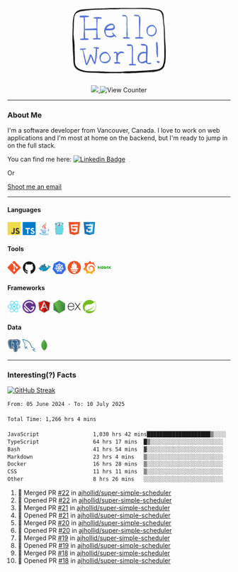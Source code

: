<div align="center">
    <img src="./img/hello_world.webp" height="200px" width="">
    <div>
        <a href="https://www.linkedin.com/in/ajhollid">
            <img src="https://img.shields.io/badge/LinkedIn-blue"/>
        </a>
        <img src="https://komarev.com/ghpvc/?username=ajhollid&color=yellow" alt="View Counter">
    </div>
</div>

---

### About Me

I'm a software developer from Vancouver, Canada. I love to work on web applications and I'm most at home on the backend, but I'm ready to jump in on the full stack.

You can find me here: [![Linkedin Badge](https://img.shields.io/badge/-ajhollid-blue?style=flat&logo=Linkedin&logoColor=white)](https://www.linkedin.com/in/ajhollid)

Or

[Shoot me an email](mailto:ajhollid@gmail.com)

---

#### Languages

<div>
    <img src="./img/devicons/javascript-original.svg" width=30 height=30 alt="JavaScript">
    <img src="/img/devicons/typescript-original.svg" width=30 height=30 alt="TypeScript">
    <img src="./img/devicons/java-original.svg" width=30 height=30 alt="Java">
    <img src="./img/devicons/go-original.svg" width=30 height=30 alt="Golang">
    <img src="./img/devicons/html5-original.svg" width=30 height=30 alt="HTML 5">
    <img src="./img/devicons/css3-original.svg" width=30 height=30 alt="CSS 3">
</div>

#### Tools

<div>
    <img src="./img/devicons/git-original.svg" width=30 height=30 alt="Git">
    <img src="./img/devicons/github-original.svg" width=30 height=30 alt="Github">
    <img src="./img/devicons/docker-original.svg" width=30 
    height=30 alt="Docker">
    <img src="./img/devicons/kubernetes-original.svg" width=30 height=30 alt="K8">
    <img src="./img/devicons/prometheus-original.svg" width=30 height=30 alt="Prometheus">
    <img src="./img/devicons/grafana-original.svg" width=30 height=30 alt="Grafana">
    <img src="./img/devicons/nginx-original.svg" width=30 height=30 alt="Nginx">
</div>

#### Frameworks

<div>
    <img src="./img/devicons/react-original.svg" width=30 height=30 alt="React">
    <img src="./img/devicons/gatsby-original.svg" width=30 height=30 alt="Gatsby">
    <img src="./img/devicons/angularjs-original.svg" width=30 height=30 alt="AngularJS">
    <img src="./img/devicons/nodejs-original.svg" width=30 height=30 alt="NodeJS">
    <img src="./img/devicons/express-original.svg" width=30 height=30 alt="Express">
    <img src="./img/devicons/spring-original.svg" width=30 height=30 alt="Spring">
</div>

#### Data

<div>
    <img src="./img/devicons/postgresql-original.svg" width=30 height=30 alt="Postgresql">
    <img src="./img/devicons/mysql-original.svg" width=30 height=30 alt="Mysql">
    <img src="./img/devicons/mongodb-original.svg" width=30 height=30 alt="MongoDB">
</div>

---

### Interesting(?) Facts

[![GitHub Streak](http://github-readme-streak-stats.herokuapp.com?user=ajhollid)](https://git.io/streak-stats)

 <!--START_SECTION:waka-->

```txt
From: 05 June 2024 - To: 10 July 2025

Total Time: 1,266 hrs 4 mins

JavaScript                 1,030 hrs 42 mins████████████████████▒░░░░   80.87 %
TypeScript                 64 hrs 17 mins  █▒░░░░░░░░░░░░░░░░░░░░░░░   05.04 %
Bash                       41 hrs 54 mins  ▓░░░░░░░░░░░░░░░░░░░░░░░░   03.29 %
Markdown                   23 hrs 4 mins   ▒░░░░░░░░░░░░░░░░░░░░░░░░   01.81 %
Docker                     16 hrs 28 mins  ▒░░░░░░░░░░░░░░░░░░░░░░░░   01.29 %
CSS                        11 hrs 11 mins  ▒░░░░░░░░░░░░░░░░░░░░░░░░   00.88 %
Other                      8 hrs 26 mins   ░░░░░░░░░░░░░░░░░░░░░░░░░   00.66 %
```

<!--END_SECTION:waka-->


<!--START_SECTION:activity-->
1. 🎉 Merged PR [#22](https://github.com/ajhollid/super-simple-scheduler/pull/22) in [ajhollid/super-simple-scheduler](https://github.com/ajhollid/super-simple-scheduler)
2. 💪 Opened PR [#22](https://github.com/ajhollid/super-simple-scheduler/pull/22) in [ajhollid/super-simple-scheduler](https://github.com/ajhollid/super-simple-scheduler)
3. 🎉 Merged PR [#21](https://github.com/ajhollid/super-simple-scheduler/pull/21) in [ajhollid/super-simple-scheduler](https://github.com/ajhollid/super-simple-scheduler)
4. 💪 Opened PR [#21](https://github.com/ajhollid/super-simple-scheduler/pull/21) in [ajhollid/super-simple-scheduler](https://github.com/ajhollid/super-simple-scheduler)
5. 🎉 Merged PR [#20](https://github.com/ajhollid/super-simple-scheduler/pull/20) in [ajhollid/super-simple-scheduler](https://github.com/ajhollid/super-simple-scheduler)
6. 💪 Opened PR [#20](https://github.com/ajhollid/super-simple-scheduler/pull/20) in [ajhollid/super-simple-scheduler](https://github.com/ajhollid/super-simple-scheduler)
7. 🎉 Merged PR [#19](https://github.com/ajhollid/super-simple-scheduler/pull/19) in [ajhollid/super-simple-scheduler](https://github.com/ajhollid/super-simple-scheduler)
8. 💪 Opened PR [#19](https://github.com/ajhollid/super-simple-scheduler/pull/19) in [ajhollid/super-simple-scheduler](https://github.com/ajhollid/super-simple-scheduler)
9. 🎉 Merged PR [#18](https://github.com/ajhollid/super-simple-scheduler/pull/18) in [ajhollid/super-simple-scheduler](https://github.com/ajhollid/super-simple-scheduler)
10. 💪 Opened PR [#18](https://github.com/ajhollid/super-simple-scheduler/pull/18) in [ajhollid/super-simple-scheduler](https://github.com/ajhollid/super-simple-scheduler)
<!--END_SECTION:activity-->
